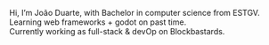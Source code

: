 Hi, I’m João Duarte, with Bachelor in computer science from ESTGV.\
Learning web frameworks + godot on past time.\
Currently working as full-stack & devOp on Blockbastards. 
